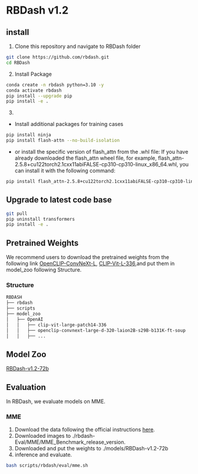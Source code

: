 # RBDash v1.2



## install 
1. Clone this repository and navigate to RBDash folder
```bash
git clone https://github.com/rbdash.git
cd RBDash
```
2. Install Package
```bash
conda create -n rbdash python=3.10 -y
conda activate rbdash
pip install --upgrade pip
pip install -e .
```
3. 
- Install additional packages for training cases
```bash
pip install ninja
pip install flash-attn --no-build-isolation
``` 
- or install the specific version of flash_attn from the .whl file:
If you have already downloaded the flash_attn wheel file, for example, flash_attn-2.5.8+cu122torch2.1cxx11abiFALSE-cp310-cp310-linux_x86_64.whl, you can install it with the following command:
```bash
pip install flash_attn-2.5.8+cu122torch2.1cxx11abiFALSE-cp310-cp310-linux_x86_64.whl
```

## Upgrade to latest code base
```bash
git pull
pip uninstall transformers
pip install -e .
```

## Pretrained Weights
We recommend users to download the pretrained weights from the following link [OpenCLIP-ConvNeXt-L](https://huggingface.co/laion/CLIP-convnext_large_d_320.laion2B-s29B-b131K-ft-soup), [CLIP-Vit-L-336](https://huggingface.co/openai/clip-vit-large-patch14-336),and put them in model_zoo following Structure.
### Structure
```bash
RBDASH
├── rbdash
├── scripts
├── model_zoo
│   ├── OpenAI
│   │   ├── clip-vit-large-patch14-336
│   │   ├── openclip-convnext-large-d-320-laion2B-s29B-b131K-ft-soup
│   │   ├── ...

```
## Model Zoo
[RBDash-v1.2-72b](https://huggingface.co/RBDash-Team/RBDash-v1.2-72b)

## Evaluation
In RBDash, we evaluate models on MME.
### MME
1. Download the data following the official instructions [here](https://github.com/BradyFU/Awesome-Multimodal-Large-Language-Models/tree/Evaluation).
2. Downloaded images to ./rbdash-Eval/MME/MME_Benchmark_release_version.
3. Downloaded and put the weights to ./models/RBDash-v1.2-72b
4. inference and evaluate.
```bash
bash scripts/rbdash/eval/mme.sh
```